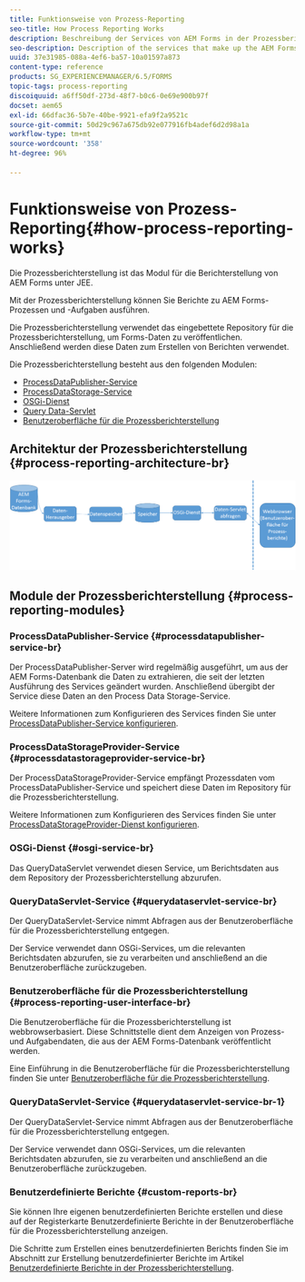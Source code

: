 ```yaml
---
title: Funktionsweise von Prozess-Reporting
seo-title: How Process Reporting Works
description: Beschreibung der Services von AEM Forms in der Prozessberichterstellung unter JEE und Einführung in die Bedienelemente der Prozessberichterstellung
seo-description: Description of the services that make up the AEM Forms on JEE Process Reporting and an introduction to the Process Reporting UI
uuid: 37e31985-088a-4ef6-ba57-10a01597a873
content-type: reference
products: SG_EXPERIENCEMANAGER/6.5/FORMS
topic-tags: process-reporting
discoiquuid: a6ff50df-273d-48f7-b0c6-0e69e900b97f
docset: aem65
exl-id: 66dfac36-5b7e-40be-9921-efa9f2a9521c
source-git-commit: 50d29c967a675db92e077916fb4adef6d2d98a1a
workflow-type: tm+mt
source-wordcount: '358'
ht-degree: 96%

---
```


# Funktionsweise von Prozess-Reporting{#how-process-reporting-works}

Die Prozessberichterstellung ist das Modul für die Berichterstellung von AEM Forms unter JEE.

Mit der Prozessberichterstellung können Sie Berichte zu AEM Forms-Prozessen und -Aufgaben ausführen.

Die Prozessberichterstellung verwendet das eingebettete Repository für die Prozessberichterstellung, um Forms-Daten zu veröffentlichen. Anschließend werden diese Daten zum Erstellen von Berichten verwendet.

Die Prozessberichterstellung besteht aus den folgenden Modulen:

* [ProcessDataPublisher-Service](#processdatapublisher-service-br-p)
* [ProcessDataStorage-Service](#processdatastorageprovider-service-br-p)
* [OSGi-Dienst](#osgi-service-br-p)
* [Query Data-Servlet](#querydataservlet-service-br-p)
* [Benutzeroberfläche für die Prozessberichterstellung](#process-reporting-user-interface-br-p)

## Architektur der Prozessberichterstellung {#process-reporting-architecture-br}

![processreportingarchitecture](assets/processreportingarchitecture.png)

## Module der Prozessberichterstellung {#process-reporting-modules}

### ProcessDataPublisher-Service {#processdatapublisher-service-br}

Der ProcessDataPublisher-Server wird regelmäßig ausgeführt, um aus der AEM Forms-Datenbank die Daten zu extrahieren, die seit der letzten Ausführung des Services geändert wurden. Anschließend übergibt der Service diese Daten an den Process Data Storage-Service.

Weitere Informationen zum Konfigurieren des Services finden Sie unter [ProcessDataPublisher-Service konfigurieren](/help/forms/using/process-reporting/install-start-process-reporting.md#p-reportconfiguration-service-p).

### ProcessDataStorageProvider-Service {#processdatastorageprovider-service-br}

Der ProcessDataStorageProvider-Service empfängt Prozessdaten vom ProcessDataPublisher-Service und speichert diese Daten im Repository für die Prozessberichterstellung.

Weitere Informationen zum Konfigurieren des Services finden Sie unter [ProcessDataStorageProvider-Dienst konfigurieren](/help/forms/using/process-reporting/install-start-process-reporting.md#p-to-configure-the-process-reporting-repository-locations-p).

### OSGi-Dienst {#osgi-service-br}

Das QueryDataServlet verwendet diesen Service, um Berichtsdaten aus dem Repository der Prozessberichterstellung abzurufen.

### QueryDataServlet-Service {#querydataservlet-service-br}

Der QueryDataServlet-Service nimmt Abfragen aus der Benutzeroberfläche für die Prozessberichterstellung entgegen.

Der Service verwendet dann OSGi-Services, um die relevanten Berichtsdaten abzurufen, sie zu verarbeiten und anschließend an die Benutzeroberfläche zurückzugeben.

### Benutzeroberfläche für die Prozessberichterstellung {#process-reporting-user-interface-br}

Die Benutzeroberfläche für die Prozessberichterstellung ist webbrowserbasiert. Diese Schnittstelle dient dem Anzeigen von Prozess- und Aufgabendaten, die aus der AEM Forms-Datenbank veröffentlicht werden.

Eine Einführung in die Benutzeroberfläche für die Prozessberichterstellung finden Sie unter [Benutzeroberfläche für die Prozessberichterstellung](/help/forms/using/process-reporting/introduction-process-reporting.md).

### QueryDataServlet-Service {#querydataservlet-service-br-1}

Der QueryDataServlet-Service nimmt Abfragen aus der Benutzeroberfläche für die Prozessberichterstellung entgegen.

Der Service verwendet dann OSGi-Services, um die relevanten Berichtsdaten abzurufen, sie zu verarbeiten und anschließend an die Benutzeroberfläche zurückzugeben.

### Benutzerdefinierte Berichte {#custom-reports-br}

Sie können Ihre eigenen benutzerdefinierten Berichte erstellen und diese auf der Registerkarte Benutzerdefinierte Berichte in der Benutzeroberfläche für die Prozessberichterstellung anzeigen.

Die Schritte zum Erstellen eines benutzerdefinierten Berichts finden Sie im Abschnitt zur Erstellung benutzerdefinierter Berichte im Artikel [Benutzerdefinierte Berichte in der Prozessberichterstellung](/help/forms/using/process-reporting/process-reporting-custom-reports.md).
